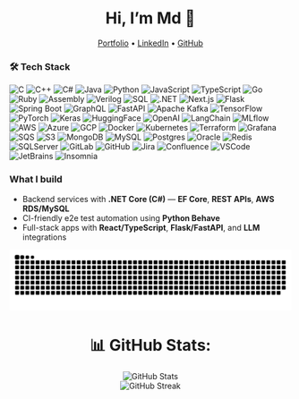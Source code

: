 <!-- README.md -->
<h1 align="center">Hi, I’m Md 👋</h1>

<p align="center">
  <a href="https://www.mdnafieu.xyz">Portfolio</a> •
  <a href="https://www.linkedin.com/in/alifhossain86/">LinkedIn</a> •
  <a href="https://github.com/coolguy-stack">GitHub</a>
</p>

### 🛠 Tech Stack

![C](https://img.shields.io/badge/c-%2300599C.svg?style=for-the-badge&logo=c&logoColor=white) 
![C++](https://img.shields.io/badge/c++-%2300599C.svg?style=for-the-badge&logo=cplusplus&logoColor=white)
![C#](https://img.shields.io/badge/c%23-%23239120.svg?style=for-the-badge&logo=c-sharp&logoColor=white) 
![Java](https://img.shields.io/badge/java-%23ED8B00.svg?style=for-the-badge&logo=openjdk&logoColor=white) 
![Python](https://img.shields.io/badge/python-3670A0?style=for-the-badge&logo=python&logoColor=ffdd54) 
![JavaScript](https://img.shields.io/badge/javascript-%23323330.svg?style=for-the-badge&logo=javascript&logoColor=%23F7DF1E) 
![TypeScript](https://img.shields.io/badge/typescript-%23007ACC.svg?style=for-the-badge&logo=typescript&logoColor=white)
![Go](https://img.shields.io/badge/go-%2300ADD8.svg?style=for-the-badge&logo=go&logoColor=white)
![Ruby](https://img.shields.io/badge/ruby-%23CC342D.svg?style=for-the-badge&logo=ruby&logoColor=white)
![Assembly](https://img.shields.io/badge/assembly-%23000000.svg?style=for-the-badge&logoColor=white)
![Verilog](https://img.shields.io/badge/verilog-%23007396.svg?style=for-the-badge&logoColor=white)
![SQL](https://img.shields.io/badge/sql-%230074C1.svg?style=for-the-badge&logo=database&logoColor=white)
![.NET](https://img.shields.io/badge/.NET-512BD4?style=for-the-badge&logo=dotnet&logoColor=white)
![Next.js](https://img.shields.io/badge/next.js-000000?style=for-the-badge&logo=nextdotjs&logoColor=white) 
![Flask](https://img.shields.io/badge/flask-%23000.svg?style=for-the-badge&logo=flask&logoColor=white) 
![Spring Boot](https://img.shields.io/badge/springboot-%236DB33F.svg?style=for-the-badge&logo=springboot&logoColor=white) 
![GraphQL](https://img.shields.io/badge/graphql-E10098?style=for-the-badge&logo=graphql&logoColor=white) 
![FastAPI](https://img.shields.io/badge/fastapi-009688?style=for-the-badge&logo=fastapi&logoColor=white)
![Apache Kafka](https://img.shields.io/badge/kafka-231F20?style=for-the-badge&logo=apachekafka&logoColor=white)
![TensorFlow](https://img.shields.io/badge/TensorFlow-%23FF6F00.svg?style=for-the-badge&logo=TensorFlow&logoColor=white) 
![PyTorch](https://img.shields.io/badge/pytorch-%23EE4C2C.svg?style=for-the-badge&logo=pytorch&logoColor=white) 
![Keras](https://img.shields.io/badge/Keras-%23D00000.svg?style=for-the-badge&logo=Keras&logoColor=white) 
![HuggingFace](https://img.shields.io/badge/HuggingFace-%23FFCA00.svg?style=for-the-badge&logo=huggingface&logoColor=black)
![OpenAI](https://img.shields.io/badge/OpenAI-412991?style=for-the-badge&logo=openai&logoColor=white)
![LangChain](https://img.shields.io/badge/LangChain-1D9BF0?style=for-the-badge&logo=chainlink&logoColor=white)
![MLflow](https://img.shields.io/badge/MLflow-0194E2?style=for-the-badge&logo=mlflow&logoColor=white)
![AWS](https://img.shields.io/badge/AWS-%23FF9900.svg?style=for-the-badge&logo=amazon-aws&logoColor=white) 
![Azure](https://img.shields.io/badge/azure-%230072C6.svg?style=for-the-badge&logo=microsoftazure&logoColor=white)
![GCP](https://img.shields.io/badge/GCP-%234285F4.svg?style=for-the-badge&logo=googlecloud&logoColor=white)
![Docker](https://img.shields.io/badge/docker-%232496ED.svg?style=for-the-badge&logo=docker&logoColor=white) 
![Kubernetes](https://img.shields.io/badge/kubernetes-%23326ce5.svg?style=for-the-badge&logo=kubernetes&logoColor=white)
![Terraform](https://img.shields.io/badge/terraform-623CE4?style=for-the-badge&logo=terraform&logoColor=white)
![Grafana](https://img.shields.io/badge/grafana-F46800?style=for-the-badge&logo=grafana&logoColor=white)
![SQS](https://img.shields.io/badge/aws%20sqs-FF4F8B?style=for-the-badge&logo=amazonsqs&logoColor=white)
![S3](https://img.shields.io/badge/aws%20s3-569A31?style=for-the-badge&logo=amazons3&logoColor=white)
![MongoDB](https://img.shields.io/badge/mongodb-%2347A248.svg?style=for-the-badge&logo=mongodb&logoColor=white) 
![MySQL](https://img.shields.io/badge/mysql-%2300f.svg?style=for-the-badge&logo=mysql&logoColor=white) 
![Postgres](https://img.shields.io/badge/postgres-%23316192.svg?style=for-the-badge&logo=postgresql&logoColor=white) 
![Oracle](https://img.shields.io/badge/oracle-%23F00000.svg?style=for-the-badge&logo=oracle&logoColor=white)
![Redis](https://img.shields.io/badge/redis-%23DD0031.svg?style=for-the-badge&logo=redis&logoColor=white)
![SQLServer](https://img.shields.io/badge/sql%20server-CC2927?style=for-the-badge&logo=microsoftsqlserver&logoColor=white)
![GitLab](https://img.shields.io/badge/gitlab-%23FC6D26.svg?style=for-the-badge&logo=gitlab&logoColor=white) 
![GitHub](https://img.shields.io/badge/github-%23121011.svg?style=for-the-badge&logo=github&logoColor=white) 
![Jira](https://img.shields.io/badge/jira-%230A0FFF.svg?style=for-the-badge&logo=jira&logoColor=white) 
![Confluence](https://img.shields.io/badge/confluence-%23172BF4.svg?style=for-the-badge&logo=confluence&logoColor=white)
![VSCode](https://img.shields.io/badge/vscode-007ACC?style=for-the-badge&logo=visualstudiocode&logoColor=white)
![JetBrains](https://img.shields.io/badge/jetbrains-000000.svg?style=for-the-badge&logo=jetbrains&logoColor=white)
![Insomnia](https://img.shields.io/badge/insomnia-4000BF?style=for-the-badge&logo=insomnia&logoColor=white)



### What I build
- Backend services with **.NET Core (C#)** — **EF Core**, **REST APIs**, **AWS RDS/MySQL**
- CI-friendly e2e test automation using **Python Behave**
- Full-stack apps with **React/TypeScript**, **Flask/FastAPI**, and **LLM** integrations

</p>
<div align="center">
<picture>
  <source
    media="(prefers-color-scheme: dark)"
    srcset="https://raw.githubusercontent.com/platane/snk/output/github-contribution-grid-snake-dark.svg"
  />
  <source
    media="(prefers-color-scheme: dark)"
    srcset="https://raw.githubusercontent.com/platane/snk/output/github-contribution-grid-snake.svg"
  />
  <img
    alt="github contribution grid snake animation"
    src="https://raw.githubusercontent.com/platane/snk/output/github-contribution-grid-snake.svg"
  />
</picture>

# 📊 GitHub Stats:
![GitHub Stats](https://github-readme-stats.vercel.app/api?username=coolguy-stack&theme=dark&hide_border=false&include_all_commits=false&count_private=false)<br/>
![GitHub Streak](https://streak-stats.demolab.com?user=coolguy-stack&theme=dark&hide_border=false)

<!--
Notes:
- animated-contrib.svg is written by .github/workflows/update-animated-contrib.yml
- Script: scripts/animated_contrib.py
- Secret required: GH_TOKEN (PAT with repo read + user read)
-->
